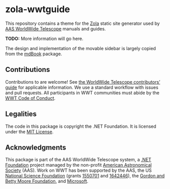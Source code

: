 # zola-wwtguide

This repository contains a theme for the [Zola] static site generator
used by [AAS WorldWide Telescope] manuals and guides.

[Zola]: https://getzola.org/
[AAS WorldWide Telescope]: https://worldwidetelescope.org/

**TODO:** More information will go here.

The design and implementation of the movable sidebar is largely copied from
the [mdBook] package.

[mdBook]: https://github.com/rust-lang/mdBook

## Contributions

Contributions to are welcome! See
[the WorldWide Telescope contributors’ guide] for applicable information. We
use a standard workflow with issues and pull requests. All participants in WWT
communities must abide by the [WWT Code of Conduct].

[the WorldWide Telescope contributors’ guide]: https://worldwidetelescope.github.io/contributing/
[WWT Code of Conduct]: https://worldwidetelescope.github.io/code-of-conduct/


## Legalities

The code in this package is copyright the .NET Foundation. It is licensed
under the [MIT License](./LICENSE).


## Acknowledgments

This package is part of the AAS WorldWide Telescope system, a
[.NET Foundation] project managed by the non-profit
[American Astronomical Society] (AAS). Work on WWT has been supported by the
AAS, the US [National Science Foundation] (grants [1550701] and [1642446]),
the [Gordon and Betty Moore Foundation], and [Microsoft].

[.NET Foundation]: https://dotnetfoundation.org/
[American Astronomical Society]: https://aas.org/
[National Science Foundation]: https://www.nsf.gov/
[1550701]: https://www.nsf.gov/awardsearch/showAward?AWD_ID=1550701
[1642446]: https://www.nsf.gov/awardsearch/showAward?AWD_ID=1642446
[Gordon and Betty Moore Foundation]: https://www.moore.org/
[Microsoft]: https://www.microsoft.com/
